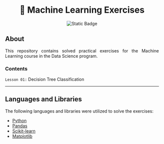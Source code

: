
<h1 align="center"> 🤖 Machine Learning Exercises </h1> 

<p align="center">
  <img loading="lazy" alt="Static Badge" src="https://img.shields.io/badge/STATUS-IN%20DEVELOPMENT-white?style=social">
</p>

## About

<p align="justify">This repository contains solved practical exercises for the Machine Learning course in the Data Science program.</p>

### Contents

`Lesson 01:` Decision Tree Classification

---

## Languages and Libraries

<p align="justify">The following languages and libraries were utilized to solve the exercises:</p>

* [Python](https://www.python.org/)
* [Pandas](https://pandas.pydata.org/)
* [Scikit-learn](https://scikit-learn.org/stable/)
* [Matplotlib](https://matplotlib.org/)
